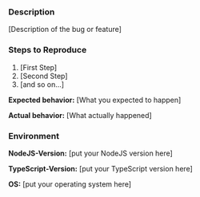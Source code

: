 ### Description

[Description of the bug or feature]

### Steps to Reproduce

1. [First Step]
2. [Second Step]
3. [and so on...]

**Expected behavior:** [What you expected to happen]

**Actual behavior:** [What actually happened]

### Environment

**NodeJS-Version:** [put your NodeJS version here]

**TypeScript-Version:** [put your TypeScript version here]

**OS:** [put your operating system here]
